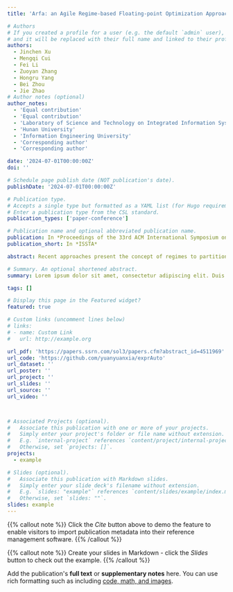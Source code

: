 ```yaml
---
title: 'Arfa: an Agile Regime-based Floating-point Optimization Approach for Rounding Errors'

# Authors
# If you created a profile for a user (e.g. the default `admin` user), write the username (folder name) here
# and it will be replaced with their full name and linked to their profile.
authors:
  - Jinchen Xu
  - Mengqi Cui
  - Fei Li
  - Zuoyan Zhang
  - Hongru Yang
  - Bei Zhou
  - Jie Zhao
# Author notes (optional)
author_notes:
  - 'Equal contribution'
  - 'Equal contribution'
  - 'Laboratory of Science and Technology on Integrated Information System, Institute of Software, Chinese Academy of Sciences'
  - 'Hunan University'
  - 'Information Engineering University'
  - 'Corresponding author'
  - 'Corresponding author'

date: '2024-07-01T00:00:00Z'
doi: ''

# Schedule page publish date (NOT publication's date).
publishDate: '2024-07-01T00:00:00Z'

# Publication type.
# Accepts a single type but formatted as a YAML list (for Hugo requirements).
# Enter a publication type from the CSL standard.
publication_types: ['paper-conference']

# Publication name and optional abbreviated publication name.
publication: In *Proceedings of the 33rd ACM International Symposium on Software Testing and Analysis*
publication_short: In *ISSTA*

abstract: Recent approaches present the concept of regimes to partition the input domain D of a floating-point expression f_e, rewriting it in each regime where f_e shows larger errors such that the accuracy across D can be improved. These methods, however, fall short of both inferring regimes and searching rewrite substitutions.In this paper, we introduce a rewriting system called Arfa to address these issues. Given an f_e and its D, Arfa first seeks a rewrite substitution f_o that has lower errors across D and next plots the error distribution of f_o. The boundary line of this plot is then sketched, based on which an effective regime inference algorithm applicable to both numerically stable and unstable programs is implemented. For each regime where f_o should be rewritten, Arfa first normalizes f_o  by considering the regime’s properties and next generates an incomplete set of f_o ’s rewrite candidates, which are prioritized according to the number of floating-point operators. Finally, Arfa selects the best rewrite substitution by empirically inspecting the errors of several top ranked rewrite candidates, with enhancing precision also considered as a complementary strategy. This search heuristic avoids the need to establish a cost model used by prior work.We conduct experiments using 60 benchmarks, including 56 FPbench examples and four real-life programs. The results demonstrate that Arfa can reduce both maximum and average errors of the original expressions by 4.73 and 2.08 bits on average, and up to 33 and 16 bits, respectively; the experimental outcomes also show that Arfa exhibits lower errors, sometimes to a significant degree, than Herbie, PSAT (a global optimization framework that rewrites numerical programs via prioritized stochastic algebraic transformations), Daisy, and Regina.

# Summary. An optional shortened abstract.
summary: Lorem ipsum dolor sit amet, consectetur adipiscing elit. Duis posuere tellus ac convallis placerat. Proin tincidunt magna sed ex sollicitudin condimentum.

tags: []

# Display this page in the Featured widget?
featured: true

# Custom links (uncomment lines below)
# links:
# - name: Custom Link
#   url: http://example.org

url_pdf: 'https://papers.ssrn.com/sol3/papers.cfm?abstract_id=4511969'
url_code: 'https://github.com/yuanyuanxia/exprAuto'
url_dataset: ''
url_poster: ''
url_project: ''
url_slides: ''
url_source: ''
url_video: ''



# Associated Projects (optional).
#   Associate this publication with one or more of your projects.
#   Simply enter your project's folder or file name without extension.
#   E.g. `internal-project` references `content/project/internal-project/index.md`.
#   Otherwise, set `projects: []`.
projects:
  - example

# Slides (optional).
#   Associate this publication with Markdown slides.
#   Simply enter your slide deck's filename without extension.
#   E.g. `slides: "example"` references `content/slides/example/index.md`.
#   Otherwise, set `slides: ""`.
slides: example
---
```


{{% callout note %}}
Click the _Cite_ button above to demo the feature to enable visitors to import publication metadata into their reference management software.
{{% /callout %}}

{{% callout note %}}
Create your slides in Markdown - click the _Slides_ button to check out the example.
{{% /callout %}}

Add the publication's **full text** or **supplementary notes** here. You can use rich formatting such as including [code, math, and images](https://docs.hugoblox.com/content/writing-markdown-latex/).
